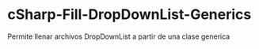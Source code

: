 cSharp-Fill-DropDownList-Generics
=================================

Permite llenar archivos DropDownList a partir de una clase generica